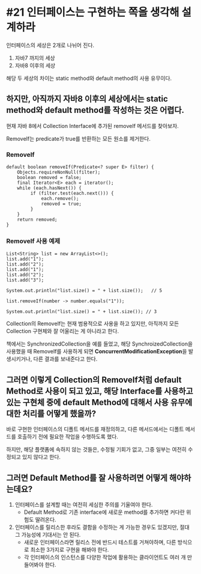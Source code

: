 # #21 인터페이스는 구현하는 쪽을 생각해 설계하라

인터페이스의 세상은 2개로 나뉘어 진다.

1. 자바7 까지의 세상
2. 자바8 이후의 세상

해당 두 세상의 차이는 static method와 default method의 사용 유무이다.

## 하지만, 아직까지 자바8 이후의 세상에서는 static method와 default method를 작성하는 것은 어렵다.

현재 자바 8에서 Collection Interface에 추가된 removeIf 메서드를 찾아보자.

RemoveIf는 predicate가 true를 반환하는 모든 원소를 제거한다.

### RemoveIf

    default boolean removeIf(Predicate<? super E> filter) {  
    	Objects.requireNonNull(filter);  
    	boolean removed = false;  
    	final Iterator<E> each = iterator();  
    	while (each.hasNext()) {  
    		 if (filter.test(each.next())) {  
    			 each.remove();  
    			 removed = true;  
    		 }  
    	}  
    	return removed;  
    }

### RemoveIf 사용 예제

    List<String> list = new ArrayList<>();  
    list.add("1");  
    list.add("2");  
    list.add("1");  
    list.add("2");  
    list.add("3");  
      
    System.out.println("list.size() = " + list.size());   // 5
      
    list.removeIf(number -> number.equals("1"));  
      
    System.out.println("list.size() = " + list.size()); // 3

Collection의 RemoveIf는 현재 범용적으로 사용을 하고 있지만, 아직까지 모든 Collection 구현체와 잘 어울리는 게 아니라고 한다. 

책에서는 SynchronizedCollection을 예를 들었고, 해당 SynchroizedCollection을 사용했을 때 RemoveIf를 사용하게 되면 **ConcurrentModificationException**을 발생시키거나, 다른 결과를 보내준다고 한다.



## 그러면 이렇게 Collection의 RemoveIf처럼  default Method로 사용이 되고 있고,  해당 Interface를 사용하고 있는 구현체 중에 default Method에 대해서 사용 유무에 대한 처리를 어떻게 했을까?

바로 구현한 인터페이스의 디폴트 메서드를 재정의하고, 다른 메서드에서는 디폴트 메서드를 호출하기 전에 필요한 작업을 수행하도록 했다. 

하지만, 해당 플랫폼에 속하지 않는 것들은, 수정될 기회가 없고, 그중 일부는 여전히 수정되고 있지 않다고 한다.



## 그러면 Default Method를 잘 사용하려면 어떻게 해야하는데요?

1. 인터페이스를 설계할 때는 여전히 세심한 주의를 기울여야 한다.
	- Default Method로 기존 interface에 새로운 method를 추가하면 커다란 위험도 딸려온다.
2. 인터페이스를 릴리스한 후라도 결함을 수정하는 게 가능한 경우도 있겠지만, 절대 그 가능성에 기대서는 안 된다.
	- 새로운 인터페이스라면 릴리스 전에 반드시 테스트를 거쳐야하며, 다른 방식으로 최소한 3가지로 구현을 해봐야 한다.
	- 각 인터페이스의 인스턴스를 다양한 작업에 활용하는 클라이언트도 여러 개 만들어봐야 한다.



